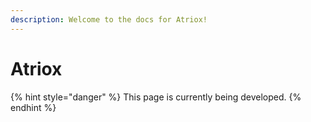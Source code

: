 ```yaml
---
description: Welcome to the docs for Atriox!
---
```


# Atriox

{% hint style="danger" %}
This page is currently being developed.
{% endhint %}
